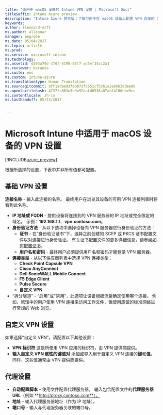 ```yaml
---
title: "适用于 macOS 设备的 Intune VPN 设置 | Microsoft Docs"
titleSuffix: Intune Azure preview
description: "Intune Azure 预览版：了解可用于在 macOS 设备上配置 VPN 连接的 Intune 设置。"
keywords: 
author: lleonard-msft
ms.author: alleonar
manager: angrobe
ms.date: 05/04/2017
ms.topic: article
ms.prod: 
ms.service: microsoft-intune
ms.technology: 
ms.assetid: d203a70d-37df-4195-85f7-ad5ef14ac2a1
ms.reviewer: karanda
ms.suite: ems
ms.custom: intune-azure
ms.translationtype: Human Translation
ms.sourcegitcommit: 9ff1adae93fe6873f5551cf58b1a2e89638dee85
ms.openlocfilehash: 4737fc863e3eda92eafd0536a07abf4100ebe9cc
ms.contentlocale: zh-cn
ms.lasthandoff: 05/23/2017


---
```


# <a name="vpn-settings-for-macos-devices-in-microsoft-intune"></a>Microsoft Intune 中适用于 macOS 设备的 VPN 设置

[!INCLUDE[azure_preview](./includes/azure_preview.md)]

根据所选择的设置，下表中并非所有值都可配置。

## <a name="base-vpn-settings"></a>**基础 VPN 设置**

**连接名称** - 输入此连接的名称。 最终用户在浏览其设备的可用 VPN 连接列表时将看到此名称。
- **IP 地址或 FQDN** - 提供设备将连接到的 VPN 服务器的 IP 地址或完全限定的域名。 示例：**192.168.1.1**、**vpn.contoso.com**。
- **身份验证方法** - 从以下选项中选择设备向 VPN 服务器进行身份验证的方法：
    - **证书** - 在“身份验证证书”下，选择之前创建的 SCEP 或 PKCS 证书配置文件以对连接进行身份验证。 有关证书配置文件的更多详细信息，请参阅[如何配置证书](certificates-configure.md)。
    - **用户名和密码** - 最终用户必须提供用户名和密码才能登录 VPN 服务器。
- **连接类型** - 从以下供应商列表中选择 VPN 连接类型：
    - **Check Point Capsule VPN**
    - **Cisco AnyConnect**
    - **Dell SonicWALL Mobile Connect**
    -  **F5 Edge Client**
    - **Pulse Secure**
    - **自定义 VPN**
- “拆分隧道” - “启用”或“禁用”，此选项让设备根据流量确定使用哪个连接。 例如，旅馆中的用户使用 VPN 连接来访问工作文件，但使用旅馆的标准网络进行常规的 Web 浏览。

<!--- **Per-app VPN** - Select this option if you want to associate this VPN connection with an iOS or macOS app so that the connection will be opened when the app is run. You can associate the VPN profile with an app when you assign the software. For more information, see [How to assign and monitor apps](apps-deploy.md). --->

## <a name="custom-vpn-settings"></a>自定义 VPN 设置

如果选择“自定义 VPN”，请配置以下其他设置：

- **VPN 标识符** 这是所使用 VPN 应用的标识符，由 VPN 提供商提供。
- **输入自定义 VPN 属性的键值对** 添加或导入用于自定义 VPN 连接的**键**和**值**。 同样，这些值通常由 VPN 提供商提供。


## <a name="proxy-settings"></a>代理设置

- **自动配置脚本** - 使用文件配置代理服务器。 输入包含配置文件的**代理服务器 URL**（例如 **http://proxy.contoso.com**）。
- **地址** - 输入代理服务器地址（作为 IP 地址）。
- **端口号** - 输入与代理服务器关联的端口号。

